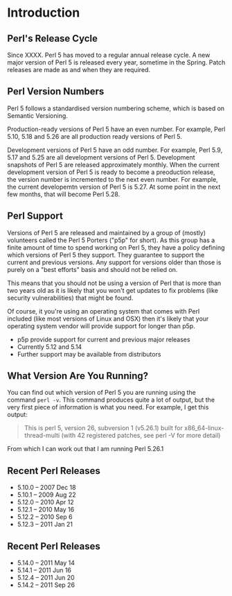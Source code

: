 # Introduction

## Perl's Release Cycle

Since XXXX. Perl 5 has moved to a regular annual release
cycle. A new major version of Perl 5 is released every year,
sometime in the Spring. Patch releases are made as and when
they are required.

## Perl Version Numbers

Perl 5 follows a standardised version numbering scheme, which
is based on Semantic Versioning.

Production-ready versions of Perl 5 have an even number. For example,
Perl 5.10, 5.18 and 5.26 are all production ready versions of Perl 5.

Development versions of Perl 5 have an odd number. For example,
Perl 5.9, 5.17 and 5.25 are all development versions of Perl 5.
Development snapshots of Perl 5 are released approximately monthly.
When the current development version of Perl 5 is ready to become
a preoduction release, the version number is incremented to the next
even number. For example, the current developemtn version of Perl 5 is
5.27. At some point in the next few months, that will become Perl 5.28.

## Perl Support

Versions of Perl 5 are released and maintained by a group of (mostly)
volunteers called the Perl 5 Porters ("p5p" for short). As this group
has a finite amount of time to spend working on Perl 5, they have a
policy defining which versions of Perl 5 they support. They guarantee
to support the current and previous versions. Any support for versions
older than those is purely on a "best efforts" basis and should not
be relied on.

This means that you should not be using a version of Perl that is more
than two years old as it is likely that you won't get updates to fix
problems (like security vulnerabilities) that might be found.

Of course, it you're using an operating system that comes with Perl
included (like most versions of Linux and OSX) then it's likely that
your operating system vendor will provide support for longer than p5p.

* p5p provide support for current and previous major releases
* Currently 5.12 and 5.14
* Further support may be available from distributors

## What Version Are You Running?

You can find out which version of Perl 5 you are running using the
command `perl -v`. This command produces quite a lot of output, but
the very first piece of information is what you need. For example,
I get this output:

> This is perl 5, version 26, subversion 1 (v5.26.1) built for
> x86_64-linux-thread-multi (with 42 registered patches, see
> perl -V for more detail)

From which I can work out that I am running Perl 5.26.1

## Recent Perl Releases

* 5.10.0 – 2007 Dec 18
* 5.10.1 – 2009 Aug 22
* 5.12.0 – 2010 Apr 12
* 5.12.1 – 2010 May 16
* 5.12.2 – 2010 Sep 6
* 5.12.3 – 2011 Jan 21

## Recent Perl Releases

* 5.14.0 – 2011 May 14
* 5.14.1 – 2011 Jun 16
* 5.12.4 – 2011 Jun 20
* 5.14.2 – 2011 Sep 26
